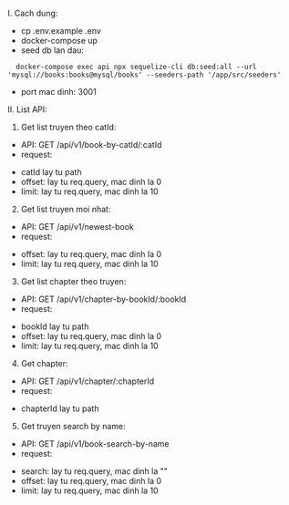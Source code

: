 I. Cach dung:
- cp .env.example .env
- docker-compose up
- seed db lan dau:
```
  docker-compose exec api npx sequelize-cli db:seed:all --url 'mysql://books:books@mysql/books' --seeders-path '/app/src/seeders'
```
- port mac dinh: 3001

II. List API:
1. Get list truyen theo catId:
- API: GET /api/v1/book-by-catId/:catId
- request:
+ catId lay tu path
+ offset: lay tu req.query, mac dinh la 0
+ limit: lay tu req.query, mac dinh la 10

2. Get list truyen moi nhat:
- API: GET /api/v1/newest-book
- request:
+ offset: lay tu req.query, mac dinh la 0
+ limit: lay tu req.query, mac dinh la 10

3. Get list chapter theo truyen:
- API: GET /api/v1/chapter-by-bookId/:bookId
- request:
+ bookId lay tu path
+ offset: lay tu req.query, mac dinh la 0
+ limit: lay tu req.query, mac dinh la 10

4. Get chapter:
- API: GET /api/v1/chapter/:chapterId
- request:
+ chapterId lay tu path

5. Get truyen search by name:
- API: GET /api/v1/book-search-by-name
- request:
+ search: lay tu req.query, mac dinh la ""
+ offset: lay tu req.query, mac dinh la 0
+ limit: lay tu req.query, mac dinh la 10
